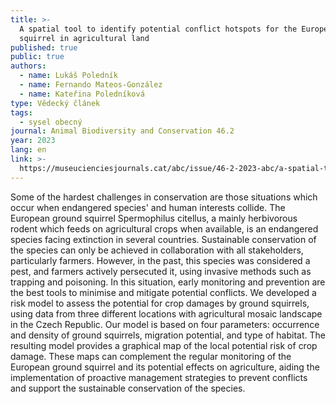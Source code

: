 ```yaml
---
title: >-
  A spatial tool to identify potential conflict hotspots for the European ground
  squirrel in agricultural land
published: true
public: true
authors:
  - name: Lukáš Poledník
  - name: Fernando Mateos-González
  - name: Kateřina Poledníková
type: Vědecký článek
tags:
  - sysel obecný
journal: Animal Biodiversity and Conservation 46.2
year: 2023
lang: en
link: >-
  https://museucienciesjournals.cat/abc/issue/46-2-2023-abc/a-spatial-tool-to-identify-potential-conflict-hotspots-for-the-european-ground-squirrel-in-agricultural-land
---
```

Some of the hardest challenges in conservation are those situations which occur when endangered species' and human interests collide. The European ground squirrel Spermophilus citellus, a mainly herbivorous rodent which feeds on agricultural crops when available, is an endangered species facing extinction in several countries. Sustainable conservation of the species can only be achieved in collaboration with all stakeholders, particularly farmers. However, in the past, this species was considered a pest, and farmers actively persecuted it, using invasive methods such as trapping and poisoning. In this situation, early monitoring and prevention are the best tools to minimise and mitigate potential conflicts. We developed a risk model to assess the potential for crop damages by ground squirrels, using data from three different locations with agricultural mosaic landscape in the Czech Republic. Our model is based on four parameters: occurrence and density of ground squirrels, migration potential, and type of habitat. The resulting model provides a graphical map of the local potential risk of crop damage. These maps can complement the regular monitoring of the European ground squirrel and its potential effects on agriculture, aiding the implementation of proactive management strategies to prevent conflicts and support the sustainable conservation of the species.
